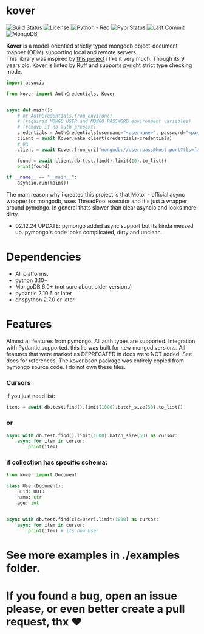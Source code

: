 # kover

![Build Status](https://img.shields.io/github/actions/workflow/status/megawattka/kover/actions.yml)
![License](https://img.shields.io/github/license/megawattka/kover)
![Python - Req](https://img.shields.io/badge/python-3.10+-blue)
![Pypi Status](https://img.shields.io/pypi/status/kover)
![Last Commit](https://img.shields.io/github/last-commit/megawattka/kover)
![MongoDB](https://img.shields.io/badge/MongoDB-6.0+-green)

**Kover** is a model-orientied strictly typed mongodb object-document mapper (ODM) supporting local and remote servers.<br>
This library was inspired by <a href=https://github.com/sakal/aiomongo>this project</a> i like it very much. Though its 9 years old.
Kover is linted by Ruff and supports pyright strict type checking mode.

```py
import asyncio

from kover import AuthCredentials, Kover


async def main():
    # or AuthCredentials.from_environ()
    # (requires MONGO_USER and MONGO_PASSWORD environment variables)
    # (remove if no auth present)
    credentials = AuthCredentials(username="<username>", password="<password>")
    client = await Kover.make_client(credentials=credentials)
    # OR
    client = await Kover.from_uri("mongodb://user:pass@host:port?tls=false")

    found = await client.db.test.find().limit(10).to_list()
    print(found)

if __name__ == "__main__":
    asyncio.run(main())
```

The main reason why i created this project is that Motor - official async wrapper for mongodb, uses ThreadPool executor and it's just a wrapper around pymongo. In general thats slower than clear asyncio and looks more dirty.
- 02.12.24 UPDATE: pymongo added async support but its kinda messed up. pymongo's code looks complicated, dirty and unclean.

# Dependencies
- All platforms.
- python 3.10+
- MongoDB 6.0+ (not sure about older versions)
- pydantic 2.10.6 or later
- dnspython 2.7.0 or later

# Features
Almost all features from pymongo. All auth types are supported. Integration with Pydantic supported.
this lib was built for new mongod versions. All features that were marked as DEPRECATED in docs
were NOT added. See docs for references. The kover.bson package was entirely copied from pymongo source code. I do not own these files.

### Cursors
if you just need list:

```py
items = await db.test.find().limit(1000).batch_size(50).to_list()
```

### or
```py
async with db.test.find().limit(1000).batch_size(50) as cursor:
    async for item in cursor:
        print(item)
```
### if collection has specific schema:
```py
from kover import Document

class User(Document):
    uuid: UUID
    name: str
    age: int


async with db.test.find(cls=User).limit(1000) as cursor:
    async for item in cursor:
        print(item) # its now User

```
# See more examples in ./examples folder.

# If you found a bug, open an issue please, or even better create a pull request, thx ❤️